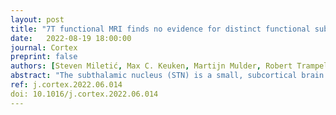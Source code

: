 ```yaml
---
layout: post
title: "7T functional MRI finds no evidence for distinct functional subregions in the subthalamic nucleus during a speeded decision-making task"
date:   2022-08-19 18:00:00
journal: Cortex
preprint: false
authors: [Steven Miletić, Max C. Keuken, Martijn Mulder, Robert Trampel, Gilles de Hollander*, Birte U. Forstmann*]
abstract: "The subthalamic nucleus (STN) is a small, subcortical brain structure. It is a target for deep brain stimulation, an invasive treatment that reduces motor symptoms of Parkinson's disease. Side effects of DBS are commonly explained using the tripartite model of STN organization, which proposes three functionally distinct subregions in the STN specialized in cognitive, limbic, and motor processing. However, evidence for the tripartite model exclusively comes from anatomical studies and functional studies using clinical patients. Here, we provide the first experimental tests of the tripartite model in healthy volunteers using ultra-high field 7 Tesla (T) functional magnetic resonance imaging (fMRI). Thirty-four participants performed a random-dot motion decision-making task with a difficulty manipulation and a choice payoff manipulation aimed to differentially affect cognitive and limbic networks. Moreover, participants responded with their left and right index finger, differentially affecting motor networks. We analysed BOLD signal in three subregions of the STN along the dorsolateral–ventromedial axis, identified using manually delineated high resolution anatomical images and based on a previously published atlas. Using these paradigms, all segments responded equally to the experimental manipulations, and the tasks did not provide evidence for the tripartite model."
ref: j.cortex.2022.06.014
doi: 10.1016/j.cortex.2022.06.014
---
```

